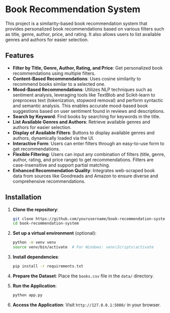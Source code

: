 # Book Recommendation System

This project is a similarity-based book recommendation system that provides personalized book recommendations based on various filters such as title, genre, author, price, and rating. It also allows users to list available genres and authors for easier selection.

## Features

- **Filter by Title, Genre, Author, Rating, and Price**: Get personalized book recommendations using multiple filters.
- **Content-Based Recommendations**: Uses cosine similarity to recommend books similar to a selected one.
- **Mood-Based Recommendations**: Utilizes NLP techniques such as sentiment analysis, leveraging tools like TextBlob and Scikit-learn to preprocess text (tokenization, stopword removal) and perform syntactic and semantic analysis. This enables accurate mood-based book suggestions based on user sentiment found in reviews and descriptions.
- **Search by Keyword**: Find books by searching for keywords in the title.
- **List Available Genres and Authors**: Retrieve available genres and authors for easier selection.
- **Display of Available Filters**: Buttons to display available genres and authors, dynamically loaded via the UI.
- **Interactive Form**: Users can enter filters through an easy-to-use form to get recommendations.
- **Flexible Filtering**: Users can input any combination of filters (title, genre, author, rating, and price range) to get recommendations. Filters are case-insensitive and support partial matching.
- **Enhanced Recommendation Quality**: Integrates web-scraped book data from sources like Goodreads and Amazon to ensure diverse and comprehensive recommendations.

## Installation

1. **Clone the repository**:
    ```bash
    git clone https://github.com/yourusername/book-recommendation-system.git
    cd book-recommendation-system
    ```

2. **Set up a virtual environment** (optional):
    ```bash
    python -m venv venv
    source venv/bin/activate  # For Windows: venv\Scripts\activate
    ```

3. **Install dependencies**:
    ```bash
    pip install -r requirements.txt
    ```

4. **Prepare the Dataset**:
   Place the `books.csv` file in the `data/` directory.

5. **Run the Application**:
    ```bash
    python app.py
    ```

6. **Access the Application**:
   Visit `http://127.0.0.1:5000/` in your browser.

